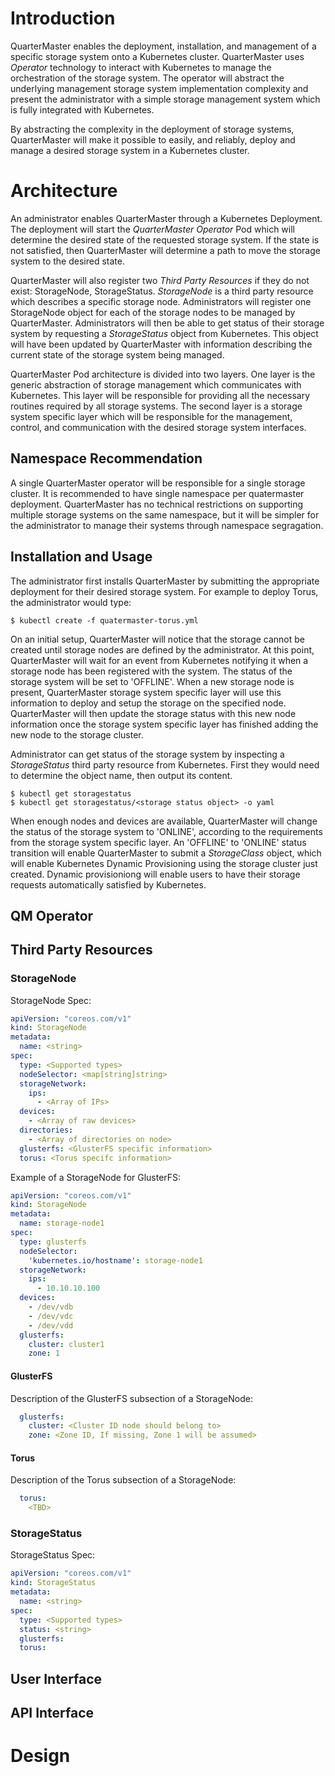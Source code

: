# Introduction
QuarterMaster enables the deployment, installation, and management of a specific
storage system onto a Kubernetes cluster.  QuarterMaster uses _Operator_
technology to interact with Kubernetes to manage the orchestration of the
storage system.  The operator will abstract the underlying management storage
system implementation complexity and present the administrator with a simple
storage management system which is fully integrated with Kubernetes.

By abstracting the complexity in the deployment of storage systems,
QuarterMaster will make it possible to easily, and reliably, deploy and
manage a desired storage system in a Kubernetes cluster.

# Architecture
An administrator enables QuarterMaster through a Kubernetes Deployment.
The deployment will start the _QuarterMaster Operator_ Pod which will
determine the desired state of the requested storage system.  If the state
is not satisfied, then QuarterMaster will determine a path to move the
storage system to the desired state.

QuarterMaster will also register two _Third Party Resources_ if they do
not exist: StorageNode, StorageStatus.  _StorageNode_ is a third party
resource which describes a specific storage node.  Administrators will
register one StorageNode object for each of the storage nodes to be managed
by QuarterMaster.  Administrators will then be able to get status of their
storage system by requesting a _StorageStatus_ object from Kubernetes.  This
object will have been updated by QuarterMaster with information describing
the current state of the storage system being managed.

QuarterMaster Pod architecture is divided into two layers.  One layer
is the generic abstraction of storage management which communicates
with Kubernetes.  This layer will be responsible for providing all
the necessary routines required by all storage systems. The second
layer is a storage system specific layer which will be responsible
for the management, control, and communication with the desired
storage system interfaces.

## Namespace Recommendation
A single QuarterMaster operator will be responsible for a single storage
cluster.  It is recommended to have single namespace per quatermaster
deployment. QuarterMaster has no technical restrictions on supporting
multiple storage systems on the same namespace, but it will be simpler
for the administrator to manage their systems through namespace segragation.

## Installation and Usage
The administrator first installs QuarterMaster by submitting the appropriate
deployment for their desired storage system.  For example to deploy Torus,
the administrator would type:

```
$ kubectl create -f quatermaster-torus.yml
```

On an initial setup, QuarterMaster will notice that the storage cannot
be created until storage nodes are defined by the administrator.  At this
point, QuarterMaster will wait for an event from Kubernetes notifying it when
a storage node has been registered with the system.  The status of the storage
system will be set to 'OFFLINE'.  When a new storage node is present,
QuarterMaster storage system specific layer will use this information to
deploy and setup the storage on the specified node.  QuarterMaster will
then update the storage status with this new node information once
the storage system specific layer has finished adding the new node to
the storage cluster.

Administrator can get status of the storage system by inspecting a
_StorageStatus_ third party resource from Kubernetes.  First they would
need to determine the object name, then output its content.

```
$ kubectl get storagestatus
$ kubectl get storagestatus/<storage status object> -o yaml
```

When enough nodes and devices are available, QuarterMaster will change
the status of the storage system to 'ONLINE', according to the requirements
from the storage system specific layer.  An 'OFFLINE' to 'ONLINE' status
transition will enable QuarterMaster to submit a _StorageClass_ object,
which will enable Kubernetes Dynamic Provisioning using the storage
cluster just created.  Dynamic provisioniong will enable users to
have their storage requests automatically satisfied by Kubernetes.


## QM Operator

## Third Party Resources

### StorageNode

StorageNode Spec:

```yaml
apiVersion: "coreos.com/v1"
kind: StorageNode
metadata:
  name: <string>
spec:
  type: <Supported types>
  nodeSelector: <map[string]string>
  storageNetwork:
    ips:
      - <Array of IPs>
  devices:
    - <Array of raw devices>
  directories:
    - <Array of directories on node>
  glusterfs: <GlusterFS specific information>
  torus: <Torus specifc information>
```

Example of a StorageNode for GlusterFS:

```yaml
apiVersion: "coreos.com/v1"
kind: StorageNode
metadata:
  name: storage-node1
spec:
  type: glusterfs
  nodeSelector:
    'kubernetes.io/hostname': storage-node1
  storageNetwork:
    ips:
      - 10.10.10.100
  devices:
    - /dev/vdb
    - /dev/vdc
    - /dev/vdd
  glusterfs:
    cluster: cluster1
    zone: 1
```

#### GlusterFS

Description of the GlusterFS subsection of a StorageNode:

```yaml
  glusterfs:
    cluster: <Cluster ID node should belong to>
    zone: <Zone ID, If missing, Zone 1 will be assumed>
```

#### Torus

Description of the Torus subsection of a StorageNode:

```yaml
  torus:
    <TBD>
```

### StorageStatus

StorageStatus Spec:

```yaml
apiVersion: "coreos.com/v1"
kind: StorageStatus
metadata:
  name: <string>
spec:
  type: <Supported types>
  status: <string>
  glusterfs:
  torus:
```

## User Interface

## API Interface

# Design

